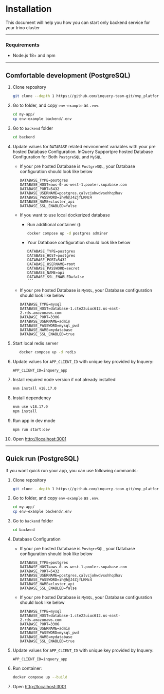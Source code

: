 # Installation

This document will help you how you can start only backend service for your trino cluster

---
### Requirements

- Node.js 18+ and npm
---

## Comfortable development (PostgreSQL)

1. Clone repository

   ```bash
   git clone --depth 1 https://github.com/inquery-team-git/mvp_platform my-app
   ```

1. Go to folder, and copy `env-example` as `.env`.

   ```bash
   cd my-app/
   cp env-example backend/.env
   ```

1. Go to `backend` folder

   ```bash
   cd backend
   ```

1. Update values for `DATABASE` related environment variables with your pre hosted Database Configuration. InQuery Supportpre hosted Database Configuration for Both `PostgreSQL` and `MySQL`.
   - If your pre hosted Database is `PostgreSQL`, your Database configuration should look like below
      ```
      DATABASE_TYPE=postgres
      DATABASE_HOST=aws-0-us-west-1.pooler.supabase.com
      DATABASE_PORT=5432
      DATABASE_USERNAME=postgres.calvcjohwdvsohhqdhav
      DATABASE_PASSWORD=ih@h@J4ZjfLKMc4
      DATABASE_NAME=cluster_api
      DATABASE_SSL_ENABLED=false
      ```
   
   - If you want to use local dockerized database
      - Run additional container ():

         ```bash
         docker compose up -d postgres adminer
         
         ```
      - Your Database configuration should look like below
         ````
         DATABASE_TYPE=postgres
         DATABASE_HOST=postgres
         DATABASE_PORT=5432
         DATABASE_USERNAME=root
         DATABASE_PASSWORD=secret
         DATABASE_NAME=api
         DATABASE_SSL_ENABLED=false
         ```

   - If your pre hosted Database is `MySQL`, your Database configuration should look like below

      ```
      DATABASE_TYPE=mysql
      DATABASE_HOST=database-1.cte22uiuc612.us-east-2.rds.amazonaws.com
      DATABASE_PORT=3306
      DATABASE_USERNAME=admin
      DATABASE_PASSWORD=mysql_pwd
      DATABASE_NAME=mydatabase
      DATABASE_SSL_ENABLED=true
      ```

1. Start local redis server
      ```bash
         docker compose up -d redis
      ```

1. Update values for `APP_CLIENT_ID` with unique key provided by Inquery:

   ```
   APP_CLIENT_ID=inquery_app
   ```

1. Install required node version if not already installed

   ```bash
   nvm install v18.17.0 
   ```

1. Install dependency

   ```bash
   nvm use v18.17.0
   npm install
   ```

1. Run app in dev mode

   ```bash
   npm run start:dev
   ```

1. Open <http://localhost:3001>

---

## Quick run (PostgreSQL)

If you want quick run your app, you can use following commands:

1. Clone repository

   ```bash
   git clone --depth 1 https://github.com/inquery-team-git/mvp_platform my-app
   ```

1. Go to folder, and copy `env-example` as `.env`.

   ```bash
   cd my-app/
   cp env-example backend/.env
   ```

1. Go to `backend` folder

   ```bash
   cd backend
   ```

1. Database Configuration
   - If your pre hosted Database is `PostgreSQL`, your Database configuration should look like below
      ```
      DATABASE_TYPE=postgres
      DATABASE_HOST=aws-0-us-west-1.pooler.supabase.com
      DATABASE_PORT=5432
      DATABASE_USERNAME=postgres.calvcjohwdvsohhqdhav
      DATABASE_PASSWORD=ih@h@J4ZjfLKMc4
      DATABASE_NAME=cluster_api
      DATABASE_SSL_ENABLED=false
      ```
   
   - If your pre hosted Database is `MySQL`, your Database configuration should look like below

      ```
      DATABASE_TYPE=mysql
      DATABASE_HOST=database-1.cte22uiuc612.us-east-2.rds.amazonaws.com
      DATABASE_PORT=3306
      DATABASE_USERNAME=admin
      DATABASE_PASSWORD=mysql_pwd
      DATABASE_NAME=mydatabase
      DATABASE_SSL_ENABLED=true
      ```

1. Update values for `APP_CLIENT_ID` with unique key provided by Inquery:

   ```
   APP_CLIENT_ID=inquery_app
   ```

1. Run container:

   ```bash
   docker compose up --build
   
   ```

1. Open <http://localhost:3001>